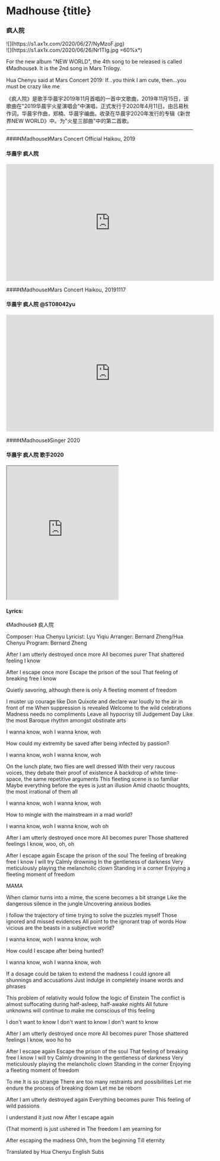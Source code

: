 # Madhouse {title}
### 疯人院

<div class="background" markdown="1">
![](https://s1.ax1x.com/2020/06/27/NyMzoF.jpg)
</div>

<div class="center shadow" markdown="1">
![](https://s1.ax1x.com/2020/06/26/Nr1TIg.jpg =60%x*)
</div>

For the new album "NEW WORLD", the 4th song to be released is called 《Madhouse》. It is the 2nd song in Mars Trilogy.

Hua Chenyu said at Mars Concert 2019: If...you think I am cute, then...you must be crazy like me

《疯人院》是歌手华晨宇2019年11月首唱的一首中文歌曲，2019年11月15日，该歌曲在"2019华晨宇火星演唱会"中演唱，正式发行于2020年4月11日。由吕易秋作词，华晨宇作曲，郑楠、华晨宇编曲。收录在华晨宇2020年发行的专辑《新世界NEW WORLD》中。为"火星三部曲"中的第二首歌。

---------------------------------

####《Madhouse》Mars Concert Official Haikou, 2019
#### 华晨宇 疯人院

<iframe width="560" height="315" src="https://www.youtube.com/embed/guz3cQ_o1Vs" frameborder="0" allow="accelerometer; autoplay; encrypted-media; gyroscope; picture-in-picture" allowfullscreen></iframe>

####《Madhouse》Mars Concert Haikou, 20191117
#### 华晨宇 疯人院 @ST08042yu 

<iframe width="560" height="315" src="https://www.youtube.com/embed/4xEU2tSzQB8" frameborder="0" allow="accelerometer; autoplay; encrypted-media; gyroscope; picture-in-picture" allowfullscreen></iframe>

####《Madhouse》Singer 2020
#### 华晨宇 疯人院 歌手2020

<iframe allowfullscreen height=360 src="https://rio6.github.io/Subtube?v=D5Y2bB8VdAU&subtitle-English=https://dl.dropboxusercontent.com/s/fgifkvmcv6md2mj/Singer%202020%20EP10%20%20MadHouse%20.srt"></iframe>


#### Lyrics:
<div class="box">
《Madhouse》
   疯人院

Composer: Hua Chenyu
Lyricist: Lyu Yiqiu
Arranger: Bernard Zheng/Hua Chenyu
Program: Bernard Zheng

After I am utterly destroyed once more
All becomes purer
That shattered feeling
I know

After I escape once more
Escape the prison of the soul
That feeling of breaking free
I know

Quietly savoring, although there is only
A fleeting moment of freedom

I muster up courage like Don Quixote
and declare war loudly to the air in front of me
When suppression is revealed
Welcome to the wild celebrations
Madness needs no compliments
Leave all hypocrisy till Judgement Day
Like the most Baroque rhythm amongst obstinate arts

I wanna know, woh
I wanna know, woh

How could my extremity be saved after being infected by passion?

I wanna know, woh
I wanna know, woh

On the lunch plate, two flies are well dressed
With their very raucous voices, they debate their proof of existence
A backdrop of white time-space, the same repetitive arguments
This fleeting scene is so familiar
Maybe everything before the eyes is just an illusion
Amid chaotic thoughts, the most irrational of them all

I wanna know, woh
I wanna know, woh

How to mingle with the mainstream in a mad world?

I wanna know, woh
I wanna know, woh oh

After I am utterly destroyed once more
All becomes purer
Those shattered feelings
I know, woo, oh, oh

After I escape again
Escape the prison of the soul
The feeling of breaking free
I know
I will try
Calmly drowning
In the gentleness of darkness
Very meticulously playing the melancholic clown
Standing in a corner
Enjoying a fleeting moment of freedom

MAMA

When clamor turns into a mime, the scene becomes a bit strange
Like the dangerous silence in the jungle
Uncovering anxious bodies

I follow the trajectory of time trying to solve the puzzles myself
Those ignored and missed evidences
All point to the ignorant trap of words
How vicious are the beasts in a subjective world?

I wanna know, woh
I wanna know, woh

How could I escape after being hunted?

I wanna know, woh
I wanna know, woh

If a dosage could be taken to extend the madness
I could ignore all shunnings and accusations
Just indulge in completely insane words and phrases

This problem of relativity would follow the logic of Einstein
The conflict is almost suffocating during half-asleep, half-awake nights
All future unknowns will continue to make me conscious of this feeling

I don't want to know
I don't want to know
I don't want to know

After I am utterly destroyed once more
All becomes purer
Those shattered feelings
I know, woo ho ho

After I escape again
Escape the prison of the soul
That feeling of breaking free
I know
I will try
Calmly drowning
In the gentleness of darkness
Very meticulously playing the melancholic clown
Standing in the corner
Enjoying a fleeting moment of freedom

To me
It is so strange
There are too many restraints and possibilities
Let me endure the process of breaking down
Let me be reborn

After I am utterly destroyed again
Everything becomes purer
This feeling of wild passions

I understand it just now
After I escape again

(That moment) is just ushered in
The freedom I am yearning for

After escaping the madness
Ohh, from the beginning
Till eternity

Translated by Hua Chenyu English Subs
</div>
